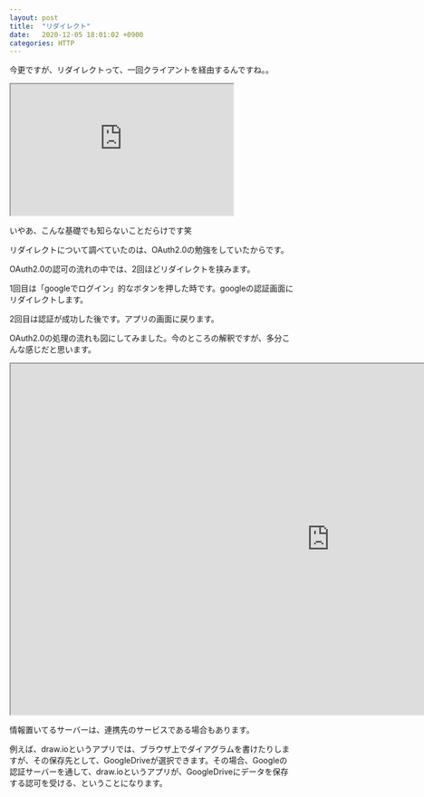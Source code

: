 ```yaml
---
layout: post
title:  "リダイレクト"
date:   2020-12-05 18:01:02 +0900
categories: HTTP
---
```

今更ですが、リダイレクトって、一回クライアントを経由するんですね。。

<iframe src="https://sharedassetsapp-prod.s3.us-east-2.amazonaws.com/public/snapshot-985d0ec6-eab2-4c9b-8875-1589d72c249b.svg"  width="393" height="232"></iframe>

いやあ、こんな基礎でも知らないことだらけです笑

リダイレクトについて調べていたのは、OAuth2.0の勉強をしていたからです。

OAuth2.0の認可の流れの中では、2回ほどリダイレクトを挟みます。

1回目は「googleでログイン」的なボタンを押した時です。googleの認証画面にリダイレクトします。

2回目は認証が成功した後です。アプリの画面に戻ります。

OAuth2.0の処理の流れも図にしてみました。今のところの解釈ですが、多分こんな感じだと思います。

<iframe src="https://sharedassetsapp-prod.s3.us-east-2.amazonaws.com/public/snapshot-00df7c46-74d7-4a58-860a-35b5a0387b59.svg"  width="1126" height="620"></iframe>

情報置いてるサーバーは、連携先のサービスである場合もあります。

例えば、draw.ioというアプリでは、ブラウザ上でダイアグラムを書けたりしますが、その保存先として、GoogleDriveが選択できます。その場合、Googleの認証サーバーを通して、draw.ioというアプリが、GoogleDriveにデータを保存する認可を受ける、ということになります。

